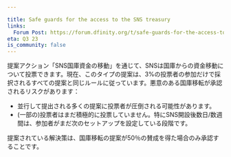 ```yaml
---

title: Safe guards for the access to the SNS treasury
links:
  Forum Post: https://forum.dfinity.org/t/safe-guards-for-the-access-to-the-sns-treasury/19669
eta: Q3 23
is_community: false
---
```

提案アクション「SNS国庫資金の移動」を通じて、SNSは国庫からの資金移動について投票できます。現在、このタイプの提案は、3%の投票者の参加だけで採択されるすべての提案と同じルールに従っています。悪意のある国庫移転が承認されるリスクがあります：

- 並行して提出される多くの提案に投票者が圧倒される可能性があります。
- (一部の)投票者はまだ積極的に投票していません。特にSNS開設後数日/数週間は、参加者がまだ次のセットアップを設定している段階です。

提案されている解決策は、国庫移転の提案が50％の賛成を得た場合のみ承認することです。

<!---

Via the proposal action “Transfer SNS Treasury funds” an SNS can vote on transferring funds from its treasury, for example to pay developers for work on code extensions. Currently, this type of proposals follows the same rules as all proposals which can be adopted with only 3% voter participation. There is the risk that a malicious treasury transfer is approved because:
* Voters might be overwhelmed with many proposals submitted in parallel.
* (Some) voters are not yet actively voting, in particular in the first days/weeks after SNS launch, where participants are still configuring their following set-up.

The proposed solution is to approve treasury transfer proposals only if they reach 50% approval.
-->
